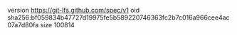 version https://git-lfs.github.com/spec/v1
oid sha256:bf059834b47727d19975fe5b589220746363fc2b7c016a966cee4ac07a7d80fa
size 100814
